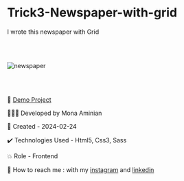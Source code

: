 # Trick3-Newspaper-with-grid
 I wrote this newspaper with Grid

<br></br>

![newspaper](https://github.com/Moniia/Track3-Newspaper-with-grid/assets/155805252/4b9c8d72-fa0e-4a3f-acb8-dc4c40e5e123)


<br></br>

🔗 [Demo Project](https://moniia.github.io/Trick1-cube/)

👩🏻‍💻 Developed by Mona Aminian

📆 Created - 2024-02-24

✔️ Technologies Used - Html5, Css3, Sass

💥 Role - Frontend

📲 How to reach me : with my [instagram](https://www.instagram.com/mona.aminian.web) and [linkedin](https://www.linkedin.com/in/mona-aminian-119427169)
